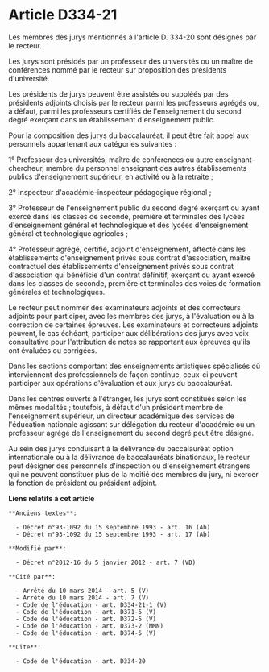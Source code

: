# Article D334-21

Les membres des jurys mentionnés à l'article D. 334-20 sont désignés par le recteur. 

Les jurys sont présidés par un professeur des universités ou un maître de conférences nommé par le recteur sur proposition
des présidents d'université. 

Les présidents de jurys peuvent être assistés ou suppléés par des présidents adjoints choisis par le recteur parmi les
professeurs agrégés ou, à défaut, parmi les professeurs certifiés de l'enseignement du second degré exerçant dans un
établissement d'enseignement public. 

Pour la composition des jurys du baccalauréat, il peut être fait appel aux personnels appartenant aux catégories suivantes : 

1° Professeur des universités, maître de conférences ou autre enseignant-chercheur, membre du personnel enseignant des autres
établissements publics d'enseignement supérieur, en activité ou à la retraite ; 

2° Inspecteur d'académie-inspecteur pédagogique régional ; 

3° Professeur de l'enseignement public du second degré exerçant ou ayant exercé dans les classes de seconde, première et
terminales des lycées d'enseignement général et technologique et des lycées d'enseignement général et technologique
agricoles ; 

4° Professeur agrégé, certifié, adjoint d'enseignement, affecté dans les établissements d'enseignement privés sous contrat
d'association, maître contractuel des établissements d'enseignement privés sous contrat d'association qui bénéficie d'un
contrat définitif, exerçant ou ayant exercé dans les classes de seconde, première et terminales des voies de formation
générales et technologiques. 

Le recteur peut nommer des examinateurs adjoints et des correcteurs adjoints pour participer, avec les membres des jurys, à
l'évaluation ou à la correction de certaines épreuves. Les examinateurs et correcteurs adjoints peuvent, le cas échéant,
participer aux délibérations des jurys avec voix consultative pour l'attribution de notes se rapportant aux épreuves qu'ils
ont évaluées ou corrigées. 

Dans les sections comportant des enseignements artistiques spécialisés où interviennent des professionnels de façon continue,
ceux-ci peuvent participer aux opérations d'évaluation et aux jurys du baccalauréat. 

Dans les centres ouverts à l'étranger, les jurys sont constitués selon les mêmes modalités ; toutefois, à défaut d'un
président membre de l'enseignement supérieur, un   directeur académique des services de l'éducation nationale agissant sur
délégation du recteur d'académie ou un professeur agrégé de l'enseignement du second degré peut être désigné. 

Au sein des jurys conduisant à la délivrance du baccalauréat option internationale ou à la délivrance de baccalauréats
binationaux, le recteur peut désigner des personnels d'inspection ou d'enseignement étrangers qui ne peuvent constituer plus
de la moitié des membres du jury, ni exercer la fonction de président ou président adjoint.

**Liens relatifs à cet article**

	**Anciens textes**:

	  - Décret n°93-1092 du 15 septembre 1993 - art. 16 (Ab)
	  - Décret n°93-1092 du 15 septembre 1993 - art. 17 (Ab)

	**Modifié par**:

	  - Décret n°2012-16 du 5 janvier 2012 - art. 7 (VD)

	**Cité par**:

	  - Arrêté du 10 mars 2014 - art. 5 (V)
	  - Arrêté du 10 mars 2014 - art. 7 (V)
	  - Code de l'éducation - art. D334-21-1 (V)
	  - Code de l'éducation - art. D371-5 (V)
	  - Code de l'éducation - art. D372-5 (V)
	  - Code de l'éducation - art. D373-2 (MMN)
	  - Code de l'éducation - art. D374-5 (V)

	**Cite**:

	  - Code de l'éducation - art. D334-20
